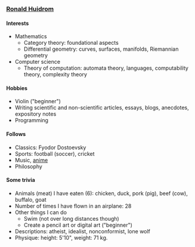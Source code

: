 ### [Ronald Huidrom](https://ronaldhuidrom.github.io)

#### Interests

- Mathematics
  - Category theory: foundational aspects
  - Differential geometry: curves, surfaces, manifolds, Riemannian geometry
- Computer science
  - Theory of computation: automata theory, languages, computability theory, complexity theory

#### Hobbies

- Violin ("beginner")
- Writing scientific and non-scientific articles, essays, blogs, anecdotes, expository notes
- Programming

#### Follows

- Classics: Fyodor Dostoevsky
- Sports: football (soccer), cricket
- Music, [anime](https://myanimelist.net/animelist/IvanBrando)
- Philosophy

#### Some trivia

- Animals (meat) I have eaten (6): chicken, duck, pork (pig), beef (cow), buffalo, goat
- Number of times I have flown in an airplane: 28
- Other things I can do
  - Swim (not over long distances though)
  - Create a pencil art or digital art ("beginner")
- Descriptions: atheist, idealist, nonconformist, lone wolf
- Physique: height: 5'10", weight: 71 kg.
